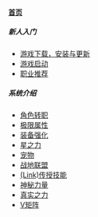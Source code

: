 
#### [首页](?file=首页)

##### 新人入门
- <a href="?file=TODO">游戏下载，安装与更新</a>
- <a href="?file=TODO">游戏启动</a>
- <a href="?file=TODO">职业推荐</a>

##### 系统介绍
- <a href="?file=系统介绍/角色转职">角色转职</a>
- <a href="?file=系统介绍/极限属性">极限属性</a>
- <a href="?file=TODO">装备强化</a>
- <a href="?file=TODO">星之力</a>
- <a href="?file=TODO">宠物</a>
- <a href="?file=TODO">战地联盟</a>
- <a href="?file=TODO">(Link)传授技能</a>
- <a href="?file=TODO">神秘力量</a>
- <a href="?file=TODO">真实之力</a>
- <a href="?file=TODO">V矩阵</a>
